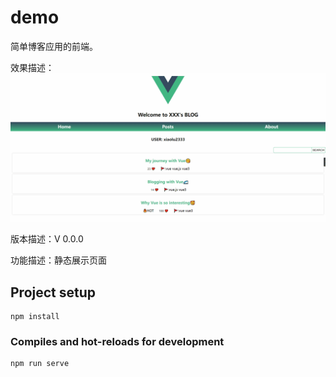 # demo

简单博客应用的前端。

效果描述：
![img.png](img.png)

版本描述：V 0.0.0 

功能描述：静态展示页面


## Project setup
```
npm install
```

### Compiles and hot-reloads for development
```
npm run serve
```
